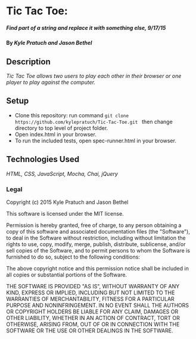 # Tic Tac Toe:

##### Find part of a string and replace it with something else, 9/17/15

#### By _Kyle Pratuch and Jason Bethel_

## Description

_Tic Tac Toe allows two users to play each other in their browser or one player to play against the computer._

## Setup

 * Clone this repository: run command ```git clone https://github.com/kylepratuch/Tic-Tac-Toe.git ``` then change directory to top level of project folder.
 * Open index.html in your browser.
 * To run the included tests, open spec-runner.html in your browser.

## Technologies Used

_HTML, CSS, JavaScript, Mocha, Chai, jQuery_

### Legal

Copyright (c) 2015 Kyle Pratuch and Jason Bethel

This software is licensed under the MIT license.

Permission is hereby granted, free of charge, to any person obtaining a copy
of this software and associated documentation files (the "Software"), to deal
in the Software without restriction, including without limitation the rights
to use, copy, modify, merge, publish, distribute, sublicense, and/or sell
copies of the Software, and to permit persons to whom the Software is
furnished to do so, subject to the following conditions:

The above copyright notice and this permission notice shall be included in
all copies or substantial portions of the Software.

THE SOFTWARE IS PROVIDED "AS IS", WITHOUT WARRANTY OF ANY KIND, EXPRESS OR
IMPLIED, INCLUDING BUT NOT LIMITED TO THE WARRANTIES OF MERCHANTABILITY,
FITNESS FOR A PARTICULAR PURPOSE AND NONINFRINGEMENT. IN NO EVENT SHALL THE
AUTHORS OR COPYRIGHT HOLDERS BE LIABLE FOR ANY CLAIM, DAMAGES OR OTHER
LIABILITY, WHETHER IN AN ACTION OF CONTRACT, TORT OR OTHERWISE, ARISING FROM,
OUT OF OR IN CONNECTION WITH THE SOFTWARE OR THE USE OR OTHER DEALINGS IN
THE SOFTWARE.
